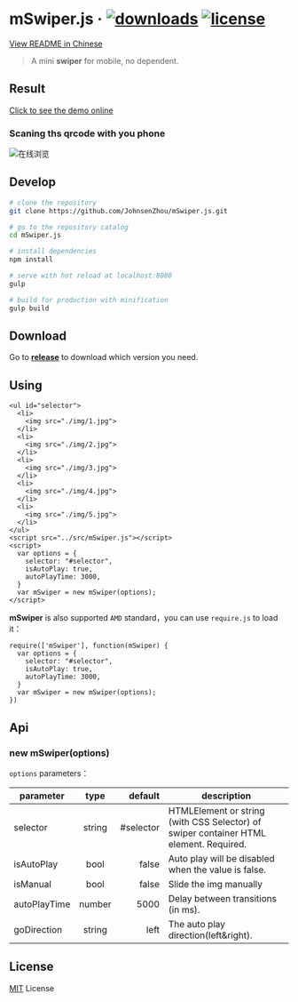 # mSwiper.js &middot; [![downloads](https://img.shields.io/badge/downloads-3k-brightgreen.svg)](https://github.com/JohnsenZhou/mSwiper.js/releases/tag/v1.1.2)    [![license](https://img.shields.io/badge/license-MIT-blue.svg)](https://github.com/JohnsenZhou/mSwiper.js/blob/master/LICENSE)


[View README in Chinese](https://github.com/JohnsenZhou/mSwiper.js/blob/master/README.md)

> A mini **swiper** for mobile, no dependent.

## Result
[Click to see the demo online](https://johnsenzhou.github.io/mSwiper.js/)
### Scaning ths qrcode with you phone
![在线浏览](https://raw.githubusercontent.com/JohnsenZhou/NodeApp-Deploy/img/swiper.png)

## Develop

``` bash
# clone the repository
git clone https://github.com/JohnsenZhou/mSwiper.js.git

# go to the repository catalog
cd mSwiper.js

# install dependencies
npm install

# serve with hot reload at localhost:8080
gulp

# build for production with minification
gulp build

```

## Download
Go to **[release](https://github.com/JohnsenZhou/mSwiper.js/releases)** to download which version you need.

## Using

```
<ul id="selector">
  <li>
    <img src="./img/1.jpg">
  </li>
  <li>
    <img src="./img/2.jpg">
  </li>
  <li>
    <img src="./img/3.jpg">
  </li>
  <li>
    <img src="./img/4.jpg">
  </li>
  <li>
    <img src="./img/5.jpg">
  </li>
</ul>
<script src="../src/mSwiper.js"></script>
<script>
  var options = {
    selector: "#selector",
    isAutoPlay: true,
    autoPlayTime: 3000,
  }
  var mSwiper = new mSwiper(options);
</script>
```
**mSwiper** is also supported ``AMD`` standard，you can use ``require.js`` to load it：

```
require(['mSwiper'], function(mSwiper) {
  var options = {
    selector: "#selector",
    isAutoPlay: true,   
    autoPlayTime: 3000,  
  }
  var mSwiper = new mSwiper(options);
})
```

## Api

### new mSwiper(options)

``options`` parameters：

| parameter        | type           | default  | description  |
| ------------- |:-------------:| -----:| -----|
| selector      | string | #selector | HTMLElement or string (with CSS Selector) of swiper container HTML element. Required.  |
| isAutoPlay      | bool      |   false| Auto play will be disabled when the value is false.  |
| isManual | bool      |    false | Slide the img manually  |
| autoPlayTime | number      |    5000 | Delay between transitions (in ms).  |
| goDirection | string      |    left | The auto play direction(left&right).  |

## License

[MIT](https://github.com/JohnsenZhou/mSwiper.js/blob/master/LICENSE) License
